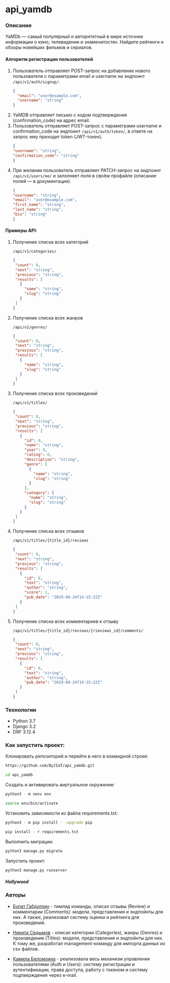 # api_yamdb

### Описание

YaMDb — самый популярный и авторитетный в мире источник информации о кино,
телевидении и знаменитостях. Найдите рейтинги и обзоры новейших фильмов и
сериалов.

#### Алгоритм регистрации пользователей

1. Пользователь отправляет POST-запрос на добавление нового пользователя с
   параметрами email и username на эндпоинт ```/api/v1/auth/signup/```.
   ```json
   {
     "email": "user@example.com",
     "username": "string"
   }
   ```
2. YaMDB отправляет письмо с кодом подтверждения (confirmation_code) на адрес
   email.
3. Пользователь отправляет POST-запрос с параметрами username и
   confirmation_code на эндпоинт ```/api/v1/auth/token/```, в ответе на запрос
   ему приходит token (JWT-токен).
   ```json
   {
   "username": "string",
   "confirmation_code": "string"
   }
   ```
4. При желании пользователь отправляет PATCH-запрос на
   эндпоинт ```/api/v1/users/me/``` и заполняет поля в своём профайле (описание
   полей — в документации).
   ```json
   {
   "username": "string",
   "email": "user@example.com",
   "first_name": "string",
   "last_name": "string",
   "bio": "string"
   }
   ```

#### Примеры API:

1. Получение списка всех категорий

    ```
    /api/v1/categories/
    ```

    ```json
   {
     "count": 0,
     "next": "string",
     "previous": "string",
     "results": [
       {
         "name": "string",
         "slug": "string"
       }
     ]
   }
    ```

2. Получение списка всех жанров

    ```
    /api/v1/genres/
    ```

    ```json
   {
     "count": 0,
     "next": "string",
     "previous": "string",
     "results": [
       {
         "name": "string",
         "slug": "string"
       }
     ]
   }
   ```

3. Получение списка всех произведений

    ```
    /api/v1/titles/
    ```

    ```json
   {
     "count": 0,
     "next": "string",
     "previous": "string",
     "results": [
       {
         "id": 0,
         "name": "string",
         "year": 0,
         "rating": 0,
         "description": "string",
         "genre": [
           {
             "name": "string",
             "slug": "string"
           }
         ],
         "category": {
           "name": "string",
           "slug": "string"
         }
       }
     ]
   }
    ```
4. Получение списка всех отзывов
    ```
    /api/v1/titles/{title_id}/reviews
    ```

    ```json
   {
     "count": 0,
     "next": "string",
     "previous": "string",
     "results": [
       {
         "id": 0,
         "text": "string",
         "author": "string",
         "score": 1,
         "pub_date": "2019-08-24T14:15:22Z"
       }
     ]
   }
    ```
5. Получение списка всех комментариев к отзыву
    ```
    /api/v1/titles/{title_id}/reviews/{rieviews_id}/comments/
    ```

    ```json
   {
     "count": 0,
     "next": "string",
     "previous": "string",
     "results": [
       {
         "id": 0,
         "text": "string",
         "author": "string",
         "pub_date": "2019-08-24T14:15:22Z"
       }
     ]
   }
    ```

### Технологии

- Python 3.7
- Django 3.2
- DRF 3.12.4

### Как запустить проект:

Клонировать репозиторий и перейти в него в командной строке:

```bash
https://github.com/ByJIaT/api_yamdb.git
```

```bash
cd api_yamdb
```

Создать и активировать виртуальное окружение:

```bash
python3 - m venv env
```

```bash
source env/bin/activate
```

Установить зависимости из файла requirements.txt:

```bash
python3 - m pip install - -upgrade pip
```

```bash
pip install - r requirements.txt
```

Выполнить миграции:

```bash
python3 manage.py migrate
```

Запустить проект:

```bash
python3 manage.py runserver
```

##### Hollywood

### Авторы

- [Булат Габдуллин](https://github.com/ByJIaT) - тимлид команды, описал отзывы (Review) и комментарии (Comments): модели, представления и эндпойнты для них. А также, реализовал систему оценки и рейтинга для произведений.

- [Никита Седымов](https://github.com/JUSTUCKER) - описал категории (Categories), жанры (Genres) и произведения (Titles): модели, представления и эндпойнты для них. К тому же, разработал management-команду для импорта данных из csv файлов.

- [Камила Беломоина](https://github.com/KamilaBel) - реализовала весь механизм управления пользователями (Auth и Users): систему регистрации и аутентификации, права доступа, работу с токеном и систему подтверждения через e-mail.
